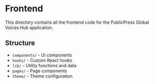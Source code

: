
# Frontend

This directory contains all the frontend code for the PublicPress Global Voices Hub application.

## Structure
- `components/` - UI components
- `hooks/` - Custom React hooks
- `lib/` - Utility functions and data
- `pages/` - Page components
- `theme/` - Theme configuration
